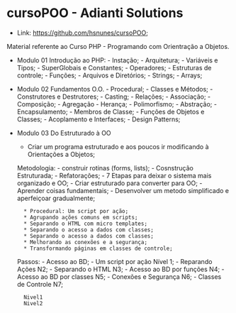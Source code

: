 # cursoPOO - Adianti Solutions

- Link: https://github.com/hsnunes/cursoPOO;

Material referente ao Curso PHP - Programando com Orientração a Objetos.

- Modulo 01
    Introdução ao PHP:
        - Instação;
        - Arquitetura;
        - Variáveis e Tipos;
        - SuperGlobais e Constantes;
        - Operadores;
        - Estruturas de controle;
        - Funções;
        - Arquivos e Diretórios;
        - Strings;
        - Arrays;

- Modulo 02
    Fundamentos O.O.
        - Procedural;
        - Classes e Métodos;
        - Construtores e Destrutores;
        - Casting;
        - Relações;
            - Associação;
            - Composição;
            - Agregação
        - Herança;
        - Polimorfismo;
        - Abstração;
        - Encapsulamento;
        - Membros de Classe;
        - Funções de Objetos e Classes;
        - Acoplamento e Interfaces;
        - Design Patterns;
- Modulo 03
    Do Estruturado à OO
    - Criar um programa estruturado e aos poucos ir modificando à Orientações a Objetos;

    Metodologia:
        - construir rotinas (forms, lists);
        - Cosnstrução Estruturada;
        - Refatorações;
        - 7 Etapas para deixar o sistema mais organizado e OO;
        - Criar estruturado para converter para OO;
        - Aprender coisas fundamentais;
        - Desenvolver um metodo simplificado e aperfeiçoar gradualmente;

        * Procedural: Um script por ação;
        * Agrupando ações comuns em scripts;
        * Separando o HTML com micro templates;
        * Separando o acesso a dados com classes;
        * Separando o acesso a dados com classes;
        * Melhorando as conexões e a segurança;
        * Transformando páginas em classes de controle;

    Passos:
        - Acesso ao BD;
        - Um script por ação Nível 1;
        - Reparando Ações N2;
        - Separando o HTML N3;
        - Acesso ao BD por funções N4;
        - Acesso ao BD por classes N5;
        - Conexões e Segurança N6;
        - Classes de Controle N7;


        Nivel1
        Nivel2
